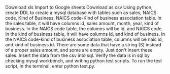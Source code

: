 Download xls
Import to Google sheets
Download as csv
Using python, create DDL to create a mysql database with tables such as sales, NAICS code, Kind of Business, NAICS code-Kind of business association table.
In the sales table, it will have columns id, sales amount, month, year, kind of business.
In the NAICS code table, the columns will be id, and NAICS code.
In the kind of business table, it will have columns id, and kind of business.
In the NAICS code-kind of business association table, columns will be naic id, and kind of business id.
There are some data that have a string (S) instead of a proper sales amount, and some are empty. Just don't insert these sales. 
Insert the data from the csv into sql.
Verify the data is in sql by checking mysql workbench, and writing python test scripts. To run the test script, in the terminal, enter python test.py.
